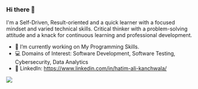 ### Hi there 👋

I'm a Self-Driven, Result-oriented and a quick learner with a focused mindset and varied technical skills. Critical thinker with a problem-solving attitude and a knack for continuous learning and professional development.

- 🔭 I’m currently working on My Programming Skills.
- 💻 Domains of Interest: Software Development, Software Testing, Cybersecurity, Data Analytics
- 👤 LinkedIn: https://www.linkedin.com/in/hatim-ali-kanchwala/


![](http://estruyf-github.azurewebsites.net/api/VisitorHit?user=the-hatim&repo=MForensics&countColorcountColor&countColor=%237B1E7A)
